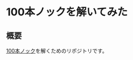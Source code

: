 # 100本ノックを解いてみた
## 概要

[100本ノック](http://www.cc.kyoto-su.ac.jp/~mmina/bp1/hundredKnocks.html)を解くためのリポジトリです。
